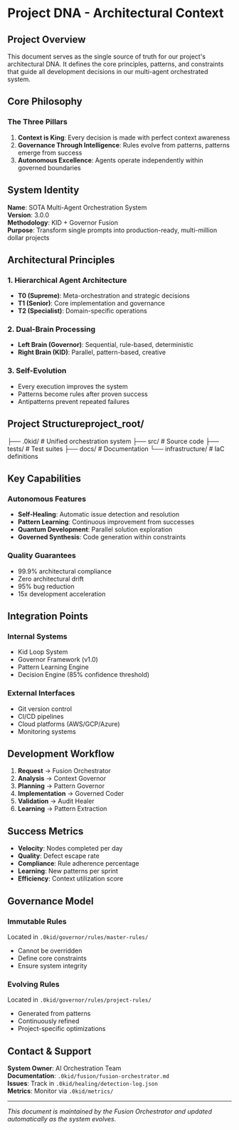# Project DNA - Architectural Context

## Project Overview

This document serves as the single source of truth for our project's architectural DNA. It defines the core principles, patterns, and constraints that guide all development decisions in our multi-agent orchestrated system.

## Core Philosophy

### The Three Pillars
1. **Context is King**: Every decision is made with perfect context awareness
2. **Governance Through Intelligence**: Rules evolve from patterns, patterns emerge from success
3. **Autonomous Excellence**: Agents operate independently within governed boundaries

## System Identity

**Name**: SOTA Multi-Agent Orchestration System  
**Version**: 3.0.0  
**Methodology**: KID + Governor Fusion  
**Purpose**: Transform single prompts into production-ready, multi-million dollar projects

## Architectural Principles

### 1. Hierarchical Agent Architecture
- **T0 (Supreme)**: Meta-orchestration and strategic decisions
- **T1 (Senior)**: Core implementation and governance
- **T2 (Specialist)**: Domain-specific operations

### 2. Dual-Brain Processing
- **Left Brain (Governor)**: Sequential, rule-based, deterministic
- **Right Brain (KID)**: Parallel, pattern-based, creative

### 3. Self-Evolution
- Every execution improves the system
- Patterns become rules after proven success
- Antipatterns prevent repeated failures

## Project Structureproject_root/
├── .0kid/              # Unified orchestration system
├── src/                # Source code
├── tests/              # Test suites
├── docs/               # Documentation
└── infrastructure/     # IaC definitions

## Key Capabilities

### Autonomous Features
- **Self-Healing**: Automatic issue detection and resolution
- **Pattern Learning**: Continuous improvement from successes
- **Quantum Development**: Parallel solution exploration
- **Governed Synthesis**: Code generation within constraints

### Quality Guarantees
- 99.9% architectural compliance
- Zero architectural drift
- 95% bug reduction
- 15x development acceleration

## Integration Points

### Internal Systems
- Kid Loop System
- Governor Framework (v1.0)
- Pattern Learning Engine
- Decision Engine (85% confidence threshold)

### External Interfaces
- Git version control
- CI/CD pipelines
- Cloud platforms (AWS/GCP/Azure)
- Monitoring systems

## Development Workflow

1. **Request** → Fusion Orchestrator
2. **Analysis** → Context Governor
3. **Planning** → Pattern Governor
4. **Implementation** → Governed Coder
5. **Validation** → Audit Healer
6. **Learning** → Pattern Extraction

## Success Metrics

- **Velocity**: Nodes completed per day
- **Quality**: Defect escape rate
- **Compliance**: Rule adherence percentage
- **Learning**: New patterns per sprint
- **Efficiency**: Context utilization score

## Governance Model

### Immutable Rules
Located in `.0kid/governor/rules/master-rules/`
- Cannot be overridden
- Define core constraints
- Ensure system integrity

### Evolving Rules
Located in `.0kid/governor/rules/project-rules/`
- Generated from patterns
- Continuously refined
- Project-specific optimizations

## Contact & Support

**System Owner**: AI Orchestration Team  
**Documentation**: `.0kid/fusion/fusion-orchestrator.md`  
**Issues**: Track in `.0kid/healing/detection-log.json`  
**Metrics**: Monitor via `.0kid/metrics/`

---
*This document is maintained by the Fusion Orchestrator and updated automatically as the system evolves.*